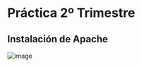 # Práctica 2º Trimestre #
## Instalación de Apache ##
![image](https://github.com/AsdrubalCarbajosa/Servicios-de-Red-e-Internet/assets/91255302/45b94736-4a81-4f21-a1bc-4d901efc05af)

